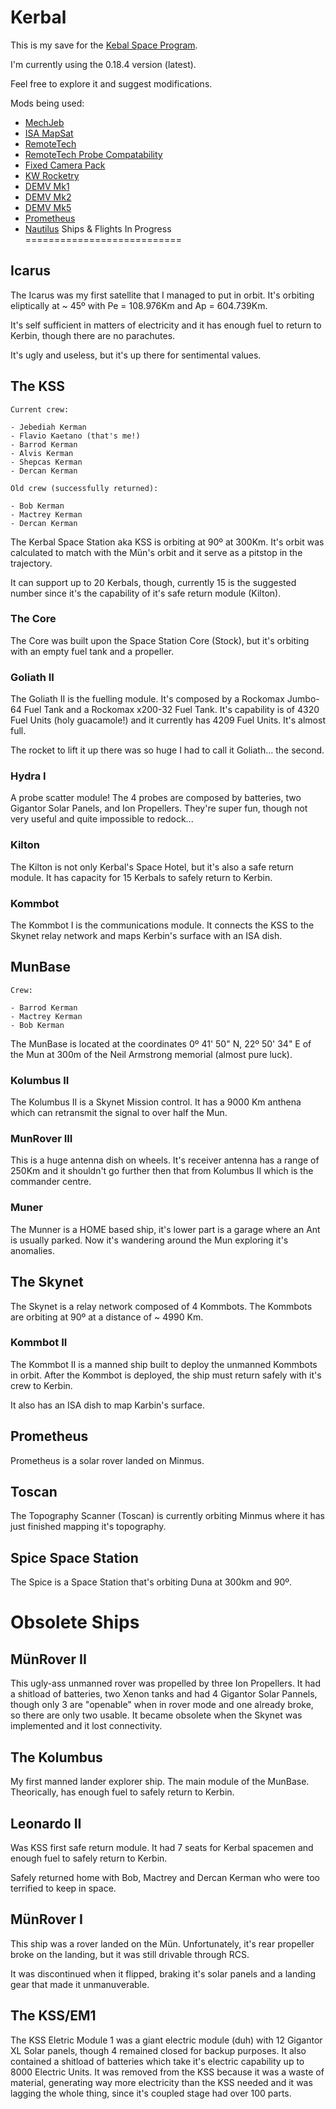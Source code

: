 Kerbal
======

This is my save for the [Kebal Space Program](https://www.kerbalspaceprogram.com/).

I'm currently using the 0.18.4 version (latest).

Feel free to explore it and suggest modifications.

Mods being used:

- [MechJeb](http://mechjeb.com)
- [ISA MapSat](http://kerbalspaceport.com/isa-mapsat-3-3-4/)
- [RemoteTech](http://kerbalspaceport.com/remotetech-3/)
- [RemoteTech Probe Compatability](http://kerbalspaceport.com/remotetech-probe-compatability/)
- [Fixed Camera Pack](http://forum.kerbalspaceprogram.com/showthread.php/12329-0-16-Multiversal-Mechatronics-Fixed-Camera-1-1]Multiversal)
- [KW Rocketry](http://forum.kerbalspaceprogram.com/showthread.php/2448-0-16-KW-Rocketry-v0-5)
- [DEMV Mk1](http://kerbalspaceport.com/0-18-1-demv-mark-1-archer/)
- [DEMV Mk2](http://kerbalspaceport.com/0-18-1-demv-mark-2-pretorian/)
- [DEMV Mk5](http://kerbalspaceport.com/0-18-demv-mk-5-ant/)
- [Prometheus](http://kerbalspaceport.com/0-18-2-prometheus-solar-rover-v5-0/)
- [Nautilus](http://kerbalspaceport.com/0-18-1-mpss-nautilus/)
Ships & Flights In Progress
===========================

Icarus
------

The Icarus was my first satellite that I managed to put in orbit. It's orbiting eliptically at ~ 45º with Pe = 108.976Km and Ap = 604.739Km.

It's self sufficient in matters of electricity and it has enough fuel to return to Kerbin, though there are no parachutes.

It's ugly and useless, but it's up there for sentimental values.

## The KSS

	Current crew:

	- Jebediah Kerman
	- Flavio Kaetano (that's me!)
	- Barrod Kerman
	- Alvis Kerman
	- Shepcas Kerman
	- Dercan Kerman

	Old crew (successfully returned):

	- Bob Kerman
	- Mactrey Kerman
	- Dercan Kerman
	
The Kerbal Space Station aka KSS is orbiting at 90º at 300Km. It's orbit was calculated to match with the Mün's orbit and it serve as a pitstop in the trajectory.

It can support up to 20 Kerbals, though, currently 15 is the suggested number since it's the capability of it's safe return module (Kilton).

### The Core

The Core was built upon the Space Station Core (Stock), but it's orbiting with an empty fuel tank and a propeller.

### Goliath II

The Goliath II is the fuelling module. It's composed by a Rockomax Jumbo-64 Fuel Tank and a Rockomax x200-32 Fuel Tank. It's capability is of 4320 Fuel Units (holy guacamole!) and it currently has 4209 Fuel Units. It's almost full.

The rocket to lift it up there was so huge I had to call it Goliath… the second.

### Hydra I

A probe scatter module! The 4 probes are composed by batteries, two Gigantor Solar Panels, and Ion Propellers. They're super fun, though not very useful and quite impossible to redock...

### Kilton

The Kilton is not only Kerbal's Space Hotel, but it's also a safe return module. It has capacity for 15 Kerbals to safely return to Kerbin.

### Kommbot

The Kommbot I is the communications module. It connects the KSS to the Skynet relay network and maps Kerbin's surface with an ISA dish.

## MunBase

	Crew:

	- Barrod Kerman
	- Mactrey Kerman
	- Bob Kerman

The MunBase is located at the coordinates 0º 41' 50" N, 22º 50' 34" E of the Mun at 300m of the Neil Armstrong memorial (almost pure luck).

### Kolumbus II

The Kolumbus II is a Skynet Mission control. It has a 9000 Km anthena which can retransmit the signal to over half the Mun.

### MunRover III

This is a huge antenna dish on wheels. It's receiver antenna has a range of 250Km and it shouldn't go further then that from Kolumbus II which is the commander centre.

### Muner

The Munner is a HOME based ship, it's lower part is a garage where an Ant is usually parked. Now it's wandering around the Mun exploring it's anomalies.

## The Skynet

The Skynet is a relay network composed of 4 Kommbots. The Kommbots are orbiting at 90º at a distance of ~ 4990 Km.

### Kommbot II

The Kommbot II is a manned ship built to deploy the unmanned Kommbots in orbit. After the Kommbot is deployed, the ship must return safely with it's crew to Kerbin.

It also has an ISA dish to map Karbin's surface.

## Prometheus

Prometheus is a solar rover landed on Minmus.

## Toscan

The Topography Scanner (Toscan) is currently orbiting Minmus where it has just finished mapping it's topography.

## Spice Space Station

The Spice is a Space Station that's orbiting Duna at 300km and 90º.


# Obsolete Ships

## MünRover II

This ugly-ass unmanned rover was propelled by three Ion Propellers. It had a shitload of batteries, two Xenon tanks and had 4 Gigantor Solar Pannels, though only 3 are "openable" when in rover mode and one already broke, so there are only two usable. It became obsolete when the Skynet was implemented and it lost connectivity.

## The Kolumbus

My first manned lander explorer ship. The main module of the MunBase. Theorically, has enough fuel to safely return to Kerbin.

## Leonardo II

Was KSS first safe return module. It had 7 seats for Kerbal spacemen and enough fuel to safely return to Kerbin.

Safely returned home with Bob, Mactrey and Dercan Kerman who were too terrified to keep in space.

## MünRover I

This ship was a rover landed on the Mün. Unfortunately, it's rear propeller broke on the landing, but it was still drivable through RCS.

It was discontinued when it flipped, braking it's solar panels and a landing gear that made it unmanuverable.

## The KSS/EM1

The KSS Eletric Module 1 was a giant electric module (duh) with 12 Gigantor XL Solar panels, though 4 remained closed for backup purposes. It also contained a shitload of batteries which take it's electric capability up to 8000 Electric Units. It was removed from the KSS because it was a waste of material, generating way more electricity than the KSS needed and it was lagging the whole thing, since it's coupled stage had over 100 parts.